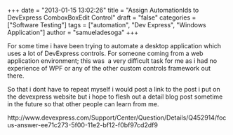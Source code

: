 +++
date = "2013-01-15 13:02:26"
title = "Assign AutomationIds to DevExpress ComboxBoxEdit Control"
draft = "false"
categories = ["Software Testing"]
tags = ["automation", "Dev Express", "Windows Application"]
author = "samueladesoga"
+++

<p>For some time i have been trying to automate a desktop application which uses a lot of DevExpress controls. For someone coming from a web application environment; this was  a very difficult task for me as i had no experience of WPF or any of the other custom controls framework out there.</p><p>So that i dont have to repeat myself i would post a link to the post i put on the devexpress website but i hope to flesh out a detail blog post sometime in the future so that other people can learn from me. </p><p>http://www.devexpress.com/Support/Center/Question/Details/Q452914/focus-answer-ee71c273-5f00-11e2-bf12-f0bf97cd2df9</p><p> </p>

